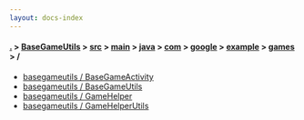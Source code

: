 ```yaml
---
layout: docs-index
---
```

#### [.](./../../../../../../../../index) > [BaseGameUtils](./../../../../../../../index) > [src](./../../../../../../index) > [main](./../../../../../index) > [java](./../../../../index) > [com](./../../../index) > [google](./../../index) > [example](./../index) > [games](./index) > **/**

- [basegameutils / BaseGameActivity](basegameutils/BaseGameActivity)
- [basegameutils / BaseGameUtils](basegameutils/BaseGameUtils)
- [basegameutils / GameHelper](basegameutils/GameHelper)
- [basegameutils / GameHelperUtils](basegameutils/GameHelperUtils)
